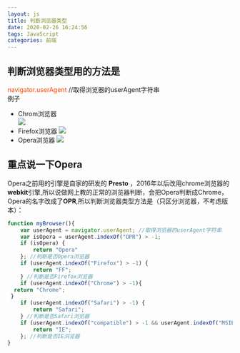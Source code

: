 ```yaml
---
layout: js
title: 判断浏览器类型
date: 2020-02-26 16:24:56
tags: JavaScript
categories: 前端
---
```

## 判断浏览器类型用的方法是
<font color="#f40"> navigator.userAgent </font>  //取得浏览器的userAgent字符串  
例子  
<!-- more -->
- Chrom浏览器  
![](0.png)
- Firefox浏览器
![](1.png)
- Opera浏览器
![](2.png)

## 重点说一下Opera
Opera之前用的引擎是自家的研发的 **Presto**  ，2016年以后改用chrome浏览器的**webkit**引擎,所以说做网上教的正常的浏览器判断，会把Opera判断成Chrome，Opera的名字改成了**OPR**,所以判断浏览器类型方法是（只区分浏览器，不考虑版本）：

```js
function myBrowser(){
    var userAgent = navigator.userAgent; //取得浏览器的userAgent字符串
    var isOpera = userAgent.indexOf("OPR") > -1;
    if (isOpera) {
        return "Opera"
    }; //判断是否Opera浏览器
    if (userAgent.indexOf("Firefox") > -1) {
        return "FF";
    } //判断是否Firefox浏览器
    if (userAgent.indexOf("Chrome") > -1){
  return "Chrome";
 }
    if (userAgent.indexOf("Safari") > -1) {
        return "Safari";
    } //判断是否Safari浏览器
    if (userAgent.indexOf("compatible") > -1 && userAgent.indexOf("MSIE") > -1 && !isOpera) {
        return "IE";
    }; //判断是否IE浏览器
}
```